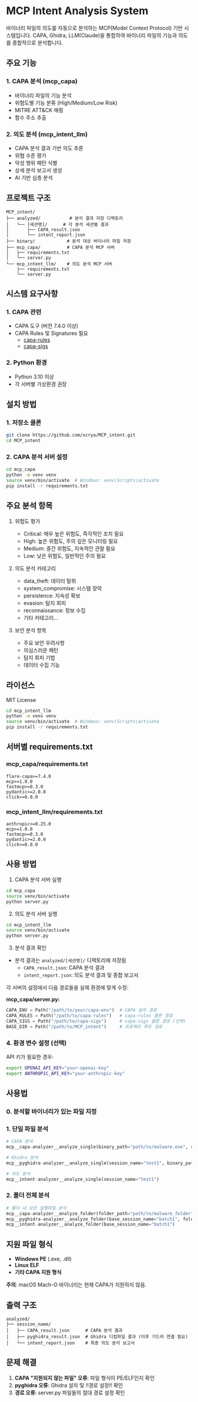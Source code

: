 # MCP Intent Analysis System

바이너리 파일의 의도를 자동으로 분석하는 MCP(Model Context Protocol) 기반 시스템입니다.
CAPA, Ghidra, LLM(Claude)을 통합하여 바이너리 파일의 기능과 의도를 종합적으로 분석합니다.

## 주요 기능

### 1. CAPA 분석 (mcp_capa)
- 바이너리 파일의 기능 분석
- 위험도별 기능 분류 (High/Medium/Low Risk)
- MITRE ATT&CK 매핑
- 함수 주소 추출

### 2. 의도 분석 (mcp_intent_llm)
- CAPA 분석 결과 기반 의도 추론
- 위협 수준 평가
- 악성 행위 패턴 식별
- 상세 분석 보고서 생성
- AI 기반 심층 분석

## 프로젝트 구조

```
MCP_intent/
├── analyzed/           # 분석 결과 저장 디렉토리
│   └── [세션명]/      # 각 분석 세션별 결과
│       ├── CAPA_result.json
│       └── intent_report.json
├── binary/            # 분석 대상 바이너리 파일 저장
├── mcp_capa/          # CAPA 분석 MCP 서버
│   ├── requirements.txt
│   └── server.py
└── mcp_intent_llm/    # 의도 분석 MCP 서버
    ├── requirements.txt
    └── server.py

```

## 시스템 요구사항

### 1. CAPA 관련
- CAPA 도구 (버전 7.4.0 이상)
- CAPA Rules 및 Signatures 필요
  - [capa-rules](https://github.com/mandiant/capa-rules)
  - [capa-sigs](https://github.com/mandiant/capa-sigs)

### 2. Python 환경
- Python 3.10 이상
- 각 서버별 가상환경 권장

## 설치 방법

### 1. 저장소 클론
```bash
git clone https://github.com/xcrya/MCP_intent.git
cd MCP_intent
```

### 2. CAPA 분석 서버 설정
```bash
cd mcp_capa
python -m venv venv
source venv/bin/activate  # Windows: venv\Scripts\activate
pip install -r requirements.txt
```

## 주요 분석 항목

1. 위험도 평가
   - Critical: 매우 높은 위험도, 즉각적인 조치 필요
   - High: 높은 위험도, 주의 깊은 모니터링 필요
   - Medium: 중간 위험도, 지속적인 관찰 필요
   - Low: 낮은 위험도, 일반적인 주의 필요

2. 의도 분석 카테고리
   - data_theft: 데이터 탈취
   - system_compromise: 시스템 장악
   - persistence: 지속성 확보
   - evasion: 탐지 회피
   - reconnaissance: 정보 수집
   - 기타 카테고리...

3. 보안 분석 항목
   - 주요 보안 우려사항
   - 의심스러운 패턴
   - 탐지 회피 기법
   - 데이터 수집 기능

## 라이선스
MIT License
```bash
cd mcp_intent_llm
python -m venv venv
source venv/bin/activate  # Windows: venv\Scripts\activate
pip install -r requirements.txt
```

## 서버별 requirements.txt

### mcp_capa/requirements.txt
```
flare-capa>=7.4.0
mcp>=1.0.0
fastmcp>=0.3.0
pydantic>=2.0.0
click>=8.0.0
```

### mcp_intent_llm/requirements.txt
```
anthropic>=0.25.0
mcp>=1.0.0
fastmcp>=0.3.0
pydantic>=2.0.0
click>=8.0.0
```

## 사용 방법

1. CAPA 분석 서버 실행
```bash
cd mcp_capa
source venv/bin/activate
python server.py
```

2. 의도 분석 서버 실행
```bash
cd mcp_intent_llm
source venv/bin/activate
python server.py
```

3. 분석 결과 확인
- 분석 결과는 `analyzed/[세션명]/` 디렉토리에 저장됨
  - `CAPA_result.json`: CAPA 분석 결과
  - `intent_report.json`: 의도 분석 결과 및 종합 보고서

각 서버의 설정에서 다음 경로들을 실제 환경에 맞게 수정:

**mcp_capa/server.py:**
```python
CAPA_ENV = Path("/path/to/your/capa-env")  # CAPA 설치 경로
CAPA_RULES = Path("/path/to/capa-rules")   # capa-rules 클론 경로
CAPA_SIGS = Path("/path/to/capa-sigs")     # capa-sigs 클론 경로 (선택)
BASE_DIR = Path("/path/to/MCP_intent")     # 프로젝트 루트 경로
```

### 4. 환경 변수 설정 (선택)

API 키가 필요한 경우:
```bash
export OPENAI_API_KEY="your-openai-key"
export ANTHROPIC_API_KEY="your-anthropic-key"
```

## 사용법

### 0. 분석할 바이너리가 있는 파일 지정

### 1. 단일 파일 분석
```python
# CAPA 분석
mcp__capa-analyzer__analyze_single(binary_path="path/to/malware.exe", session_name="test1")

# Ghidra 분석
mcp__pyghidra-analyzer__analyze_single(session_name="test1", binary_path="path/to/malware.exe")

# 의도 분석
mcp__intent-analyzer__analyze_single(session_name="test1")
```

### 2. 폴더 전체 분석
```python
# 폴더 내 모든 실행파일 분석
mcp__capa-analyzer__analyze_folder(folder_path="path/to/malware_folder", base_session_name="batch1")
mcp__pyghidra-analyzer__analyze_folder(base_session_name="batch1", folder_path="path/to/malware_folder")
mcp__intent-analyzer__analyze_folder(base_session_name="batch1")
```

## 지원 파일 형식

- **Windows PE** (.exe, .dll)
- **Linux ELF**
- **기타 CAPA 지원 형식**

**주의**: macOS Mach-O 바이너리는 현재 CAPA가 지원하지 않음.

## 출력 구조

```
analyzed/
├── session_name/
│   ├── CAPA_result.json      # CAPA 분석 결과
│   ├── pyghidra_result.json  # Ghidra 디컴파일 결과 (이후 기드라 연결 필요)
│   └── intent_report.json    # 최종 의도 분석 보고서
```

## 문제 해결

1. **CAPA "지원되지 않는 파일" 오류**: 파일 형식이 PE/ELF인지 확인
2. **pyghidra 오류**: Ghidra 설치 및 !!경로 설정!! 확인
3. **경로 오류**: server.py 파일들의 절대 경로 설정 확인
